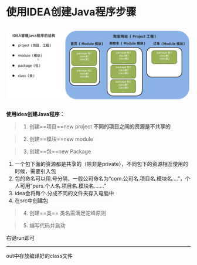 
# 使用IDEA创建Java程序步骤
![](images/2024-02-10-17-32-28.png)
---
**使用idea创建Java程序：**
>1. 创建==项目==new project
**不同的项目之间的资源是不共享的**

>2. 创建==模块==new module

>3. 创建==包==new Package

1. 一个包下面的资源都是共享的（除非是private），不同包下的资源相互使用的时候，需要引入包
2. 包的命名可以用.号分隔，一般公司命名为“com.公司名.项目名.模块名....”，个人可用“pers.个人名.项目名.模块名.……”
3. idea会将每个.分成不同的文件夹存入电脑中
4. 在src中创建包

>4. 创建==类==
类名需满足驼峰原则

>5. 编写代码并启动

右键run即可

---
out中存放编译好的class文件
